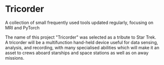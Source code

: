 # Tricorder
A collection of small frequently used tools updated regularly, focusing on MRI and PyTorch

The name of this project "Tricorder" was selected as a tribute to Star Trek.
A tricorder will be a multifunction hand-held device useful for data sensing, analysis, and recording, with many specialised abilities which will make it an asset to crews aboard starships and space stations as well as on away missions.
